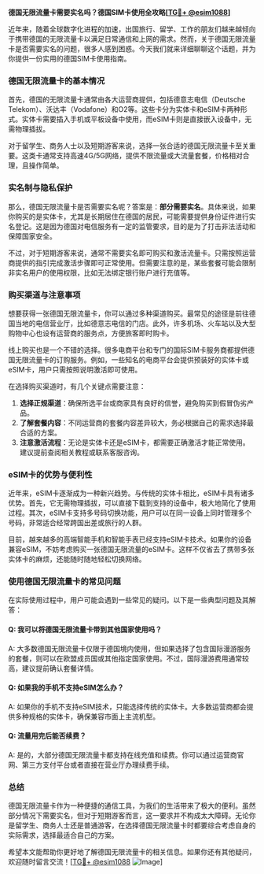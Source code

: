 **德国无限流量卡需要实名吗？德国SIM卡使用全攻略[[TG💪+ @esim1088](https://t.me/s/esim1088)]**

近年来，随着全球数字化进程的加速，出国旅行、留学、工作的朋友们越来越倾向于携带德国的无限流量卡以满足日常通信和上网的需求。然而，关于德国无限流量卡是否需要实名的问题，很多人感到困惑。今天我们就来详细聊聊这个话题，并为你提供一份实用的德国SIM卡使用指南。

### 德国无限流量卡的基本情况

首先，德国的无限流量卡通常由各大运营商提供，包括德意志电信（Deutsche Telekom）、沃达丰（Vodafone）和O2等。这些卡分为实体卡和eSIM卡两种形式。实体卡需要插入手机或平板设备中使用，而eSIM卡则是直接嵌入设备中，无需物理插拔。

对于留学生、商务人士以及短期游客来说，选择一张合适的德国无限流量卡至关重要。这类卡通常支持高速4G/5G网络，提供不限流量或大流量套餐，价格相对合理，且操作简单。

### 实名制与隐私保护

那么，德国无限流量卡是否需要实名呢？答案是：**部分需要实名**。具体来说，如果你购买的是实体卡，尤其是长期居住在德国的居民，可能需要提供身份证件进行实名登记。这是因为德国对电信服务有一定的监管要求，目的是为了打击非法活动和保障国家安全。

不过，对于短期游客来说，通常不需要实名即可购买和激活流量卡。只需按照运营商提供的指引完成激活步骤即可正常使用。但需要注意的是，某些套餐可能会限制非实名用户的使用权限，比如无法绑定银行账户进行充值等。

### 购买渠道与注意事项

想要获得一张德国无限流量卡，你可以通过多种渠道购买。最常见的途径是前往德国当地的电信营业厅，比如德意志电信的门店。此外，许多机场、火车站以及大型购物中心也设有运营商的服务点，方便旅客即时购卡。

线上购买也是一个不错的选择。很多电商平台和专门的国际SIM卡服务商都提供德国无限流量卡的订购服务。例如，一些知名的电商平台会提供预装好的实体卡或eSIM卡，用户只需按照说明激活即可使用。

在选择购买渠道时，有几个关键点需要注意：

1. **选择正规渠道**：确保所选平台或商家具有良好的信誉，避免购买到假冒伪劣产品。
2. **了解套餐内容**：不同运营商的套餐内容差异较大，务必根据自己的需求选择最合适的方案。
3. **注意激活流程**：无论是实体卡还是eSIM卡，都需要正确激活才能正常使用。建议提前查阅相关教程或联系客服咨询。

### eSIM卡的优势与便利性

近年来，eSIM卡逐渐成为一种新兴趋势。与传统的实体卡相比，eSIM卡具有诸多优势。首先，它无需物理插拔，可以直接下载到支持的设备中，极大地简化了使用过程。其次，eSIM卡支持多号码切换功能，用户可以在同一设备上同时管理多个号码，非常适合经常跨国出差或旅行的人群。

目前，越来越多的高端智能手机和智能手表已经支持eSIM卡技术。如果你的设备兼容eSIM，不妨考虑购买一张德国无限流量的eSIM卡。这样不仅省去了携带多张实体卡的麻烦，还能随时随地轻松切换网络。

### 使用德国无限流量卡的常见问题

在实际使用过程中，用户可能会遇到一些常见的疑问。以下是一些典型问题及其解答：

#### Q: 我可以将德国无限流量卡带到其他国家使用吗？
A: 大多数德国无限流量卡仅限于德国境内使用，但如果选择了包含国际漫游服务的套餐，则可以在欧盟成员国或其他指定国家使用。不过，国际漫游费用通常较高，建议提前确认套餐详情。

#### Q: 如果我的手机不支持eSIM怎么办？
A: 如果你的手机不支持eSIM技术，只能选择传统的实体卡。大多数运营商都会提供多种规格的实体卡，确保兼容市面上主流机型。

#### Q: 流量用完后能否续费？
A: 是的，大部分德国无限流量卡都支持在线充值和续费。你可以通过运营商官网、第三方支付平台或者直接在营业厅办理续费手续。

### 总结

德国无限流量卡作为一种便捷的通信工具，为我们的生活带来了极大的便利。虽然部分情况下需要实名，但对于短期游客而言，这一要求并不构成太大障碍。无论你是留学生、商务人士还是普通游客，在选择德国无限流量卡时都要综合考虑自身的实际需求，选择最适合自己的方案。

希望本文能帮助你更好地了解德国无限流量卡的相关信息。如果你还有其他疑问，欢迎随时留言交流！[[TG💪+ @esim1088](https://t.me/s/esim1088) ![Image](https://i.postimg.cc/4NQfJmqS/Snipaste-2025-05-13-00-14-12.png)]